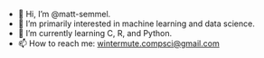 - 👋 Hi, I’m @matt-semmel.
- 👀 I’m primarily interested in machine learning and data science.
- 🌱 I’m currently learning C, R, and Python.
- 📫 How to reach me: wintermute.compsci@gmail.com

<!---
matt-semmel/matt-semmel is a ✨ special ✨ repository because its `README.md` (this file) appears on your GitHub profile.
You can click the Preview link to take a look at your changes.
--->
